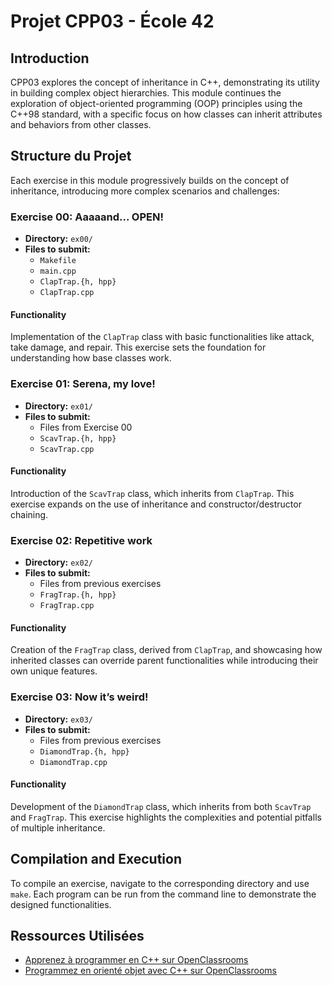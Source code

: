 # **Projet CPP03 - École 42**

## Introduction
CPP03 explores the concept of inheritance in C++, demonstrating its utility in building complex object hierarchies. This module continues the exploration of object-oriented programming (OOP) principles using the C++98 standard, with a specific focus on how classes can inherit attributes and behaviors from other classes.

## Structure du Projet
Each exercise in this module progressively builds on the concept of inheritance, introducing more complex scenarios and challenges:

### Exercise 00: Aaaaand... OPEN!
- **Directory:** `ex00/`
- **Files to submit:**
  - `Makefile`
  - `main.cpp`
  - `ClapTrap.{h, hpp}`
  - `ClapTrap.cpp`

#### Functionality
Implementation of the `ClapTrap` class with basic functionalities like attack, take damage, and repair. This exercise sets the foundation for understanding how base classes work.

### Exercise 01: Serena, my love!
- **Directory:** `ex01/`
- **Files to submit:** 
  - Files from Exercise 00
  - `ScavTrap.{h, hpp}`
  - `ScavTrap.cpp`

#### Functionality
Introduction of the `ScavTrap` class, which inherits from `ClapTrap`. This exercise expands on the use of inheritance and constructor/destructor chaining.

### Exercise 02: Repetitive work
- **Directory:** `ex02/`
- **Files to submit:**
  - Files from previous exercises
  - `FragTrap.{h, hpp}`
  - `FragTrap.cpp`

#### Functionality
Creation of the `FragTrap` class, derived from `ClapTrap`, and showcasing how inherited classes can override parent functionalities while introducing their own unique features.

### Exercise 03: Now it’s weird!
- **Directory:** `ex03/`
- **Files to submit:**
  - Files from previous exercises
  - `DiamondTrap.{h, hpp}`
  - `DiamondTrap.cpp`

#### Functionality
Development of the `DiamondTrap` class, which inherits from both `ScavTrap` and `FragTrap`. This exercise highlights the complexities and potential pitfalls of multiple inheritance.

## Compilation and Execution
To compile an exercise, navigate to the corresponding directory and use `make`. Each program can be run from the command line to demonstrate the designed functionalities.

## Ressources Utilisées
- [Apprenez à programmer en C++ sur OpenClassrooms](https://openclassrooms.com/fr/courses/1894236-apprenez-a-programmer-en-c)
- [Programmez en orienté objet avec C++ sur OpenClassrooms](https://openclassrooms.com/fr/courses/7137751-programmez-en-oriente-objet-avec-c)
